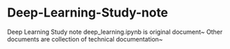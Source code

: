 # Deep-Learning-Study-note
Deep Learning Study note
deep_learning.ipynb is original document~
Other documents are collection of technical documentation~


